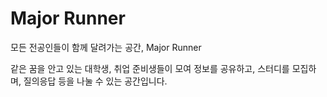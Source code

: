 # Major Runner

 모든 전공인들이 함께 달려가는 공간, Major Runner
 
같은 꿈을 안고 있는 대학생, 취업 준비생들이 모여 정보를 공유하고, 스터디를 모집하며, 질의응답 등을 나눌 수 있는 공간입니다.   
